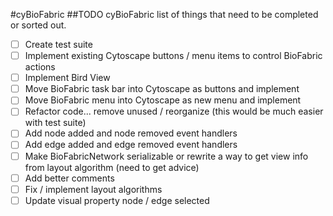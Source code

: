 #cyBioFabric
##TODO
cyBioFabric list of things that need to be completed or sorted out.

- [ ] Create test suite
- [ ] Implement existing Cytoscape buttons / menu items to control BioFabric actions
- [ ] Implement Bird View
- [ ] Move BioFabric task bar into Cytoscape as buttons and implement
- [ ] Move BioFabric menu into Cytoscape as new menu and implement
- [ ] Refactor code... remove unused / reorganize (this would be much easier with test suite)
- [ ] Add node added and node removed event handlers
- [ ] Add edge added and edge removed event handlers
- [ ] Make BioFabricNetwork serializable or rewrite a way to get view info from layout algorithm (need to get advice)
- [ ] Add better comments
- [ ] Fix / implement layout algorithms
- [ ] Update visual property node / edge selected
